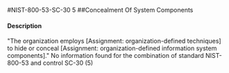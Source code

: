 #NIST-800-53-SC-30 5
##Concealment Of System Components
#### Description
"The organization employs [Assignment: organization-defined techniques] to hide or conceal [Assignment: organization-defined information system components]."
No information found for the combination of standard NIST-800-53 and control SC-30 (5)
